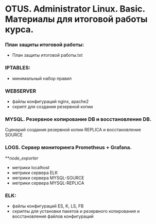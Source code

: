 # OTUS. Administrator Linux. Basic. Материалы для итоговой работы курса.
### План защиты итоговой работы:
- План защиты итоговой работы.txt

### IPTABLES: 
- минимальный набор правил

### WEBSERVER
- файлы конфигураций nginx, apache2
- скрипт для создания резервной копии

### MYSQL. Резервное копирование DB и восстановление DB.

Сценарий создания резервной копии REPLICA и восстановление SOURCE

### LOGS. Сервер мониторинга Prometheus + Grafana.
***node_exporter*

- метрики localhost
- метрики сервера ELK
- метрики сервера MYSQL-SOURCE
- метрики сервера MYSQL-REPLICA

### ELK: 
- файлы конфигураций ES, K, LS, FB
- скрипты для установки пакетов и резервного копирования и восстановления файлов конфигураций